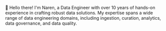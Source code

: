 👋 Hello there! I'm Naren, a Data Engineer with over 10 years of hands-on experience in crafting robust data solutions. My expertise spans a wide range of data engineering domains, including ingestion, curation, analytics, data governance, and data quality.


<!---
Narendra/Narendra is a ✨ special ✨ repository because its `README.md` (this file) appears on your GitHub profile.
You can click the Preview link to take a look at your changes. 
--->
